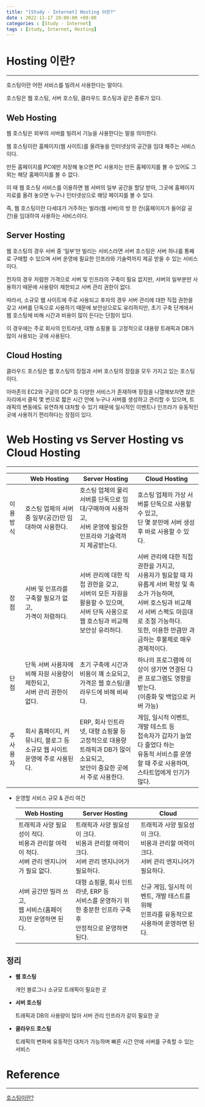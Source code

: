 ```yaml
---
title: "[Study - Internet] Hosting 이란?"
date : 2022-11-17 20:00:00 +09:00
categories : [Study - Internet]
tags : [study, Internet, Hosting]
---
```


# Hosting 이란?

---

호스팅이란 어떤 서비스를 빌려서 사용한다는 말이다.

호스팅은 웹 호스팅, 서버 호스팅, 클라우드 호스팅과 같은 종류가 있다.

## Web Hosting

웹 호스팅은 외부의 서버를 빌려서 기능을 사용한다는 말을 의미한다.

웹 호스팅이란 홈페이지(웹 사이트)를 올려놓을 인터넷상의 공간을 임대 해주는 서비스이다.

만든 홈페이지를 PC에만 저장해 놓으면 PC 사용자는 만든 홈페이지를 볼 수 있어도 그 외는 해당 홈페이지를 볼 수 없다.

이 때 웹 호스팅 서비스를 이용하면 웹 서버의 일부 공간을 할당 받아, 그곳에 홈페이지 자료를 올려 놓으면 누구나 인터넷상으로 해당 페이지를 볼 수 있다.

즉, 웹 호스팅이란 다세대가 거주하는 빌라(웹 서버)의 방 한 칸(홈페이지가 들어갈 공간)을 임대하여 사용하는 서비스이다.

## Server Hosting

웹 호스팅의 경우 서버 중 ‘일부’만 빌리는 서비스라면 서버 호스팅은 서버 하나를 통째로 구매할 수 있으며 서버 운영에 필요한 인프라와 기술력까지 제공 받을 수 있는 서비스이다.

전자의 경우 저렴한 가격으로 서버 및 인프라의 구축이 필요 없지만, 서버의 일부분만 사용하기 때문에 사용량이 제한되고 서버 관리 권한이 없다.

따라서, 소규모 웹 사이트에 주로 사용되고 후자의 경우 서버 관리에 대한 직접 권한을 갖고 서버를 단독으로 사용하기 때문에 보안상으로도 유리하지만, 초기 구축 단계에서 웹 호스팅에 비해 시간과 비용이 많이 든다는 단점이 있다.

이 경우에는 주로 회사의 인트라넷, 대형 쇼핑몰 등 고정적으로 대용량 트래픽과 DB가 많이 사용되는 곳에 사용된다.

## Cloud Hosting

클라우드 호스팅은 웹 호스팅의 장점과 서버 호스팅의 장점을 모두 가지고 있는 호스팅이다.

아마존의 EC2와 구글의 GCP 등 다양한 서비스가 존재하며 장점을 나열해보자면 앉은 자리에서 클릭 몇 번으로 짧은 시간 안에 누구나 서버를 생성하고 관리할 수 있으며, 트래픽의 변동에도 유연하게 대처할 수 있기 때문에 일시적인 이벤트나 인프라가 유동적인 곳에 사용하기 편리하다는 장점이 있다.

# Web Hosting vs Server Hosting vs Cloud Hosting

---

|  | Web Hosting | Server Hosting | Cloud Hosting |
| --- | --- | --- | --- |
| 이용 방식 | 호스팅 업체의 서버 중 일부(공간)만 임대하여 사용한다. | 호스팅 업체의 물리 서버를 단독으로 임대/구매하여 사용하고,<br> 서버 운영에 필요한 인프라와 기술력까지 제공받는다. | 호스팅 업체의 가상 서버를 단독으로 사용할 수 있고,<br> 단 몇 분만에 서버 생성 후 바로 사용할 수 있다. |
| 장점 | 서버 및 인프라를 구축할 필요가 없고,<br> 가격이 저렴하다. | 서버 관리에 대한 직접 권한을 갖고,<br> 서버의 모든 자원을 활용할 수 있으며,<br> 서버 단독 사용으로 웹 호스팅과 비교해 보안상 유리하다. | 서버 관리에 대한 직접 권한을 가지고,<br> 사용자가 필요할 때 자유롭게 서버 확장 및 축소가 가능하며,<br> 서버 호스팅과 비교해서 서버 스펙도 마음대로 조절 가능하다.<br> 또한, 이용한 만큼만 과금하는 후불제로 매우 경제적이다. |
| 단점 | 단독 서버 사용자에 비해 자원 사용량이 제한되고,<br> 서버 관리 권한이 없다. | 초기 구축에 시간과 비용이 꽤 소요되고,<br> 가격은 웹 호스팅/클라우드에 비해 비싸다. | 하나의 프로그램에 이상이 생기면 연결된 다른 프로그램도 영향을 받는다. <br>(이중화 및 백업으로 커버 가능) |
| 주 사용자 | 회사 홈페이지, 커뮤니티, 블로그 등 <br>소규모 웹 사이트 운영에 주로 사용된다. | ERP, 회사 인트라넷, 대형 쇼핑물 등 <br>고정적으로 대용량 트래픽과 DB가 많이 소요되고,<br> 보안이 중요한 곳에서 주로 사용한다. | 게임, 일시적 이벤트, 개발 테스트 등 <br>접속자가 갑자기 늘었다 줄었다 하는 <br>유동적 서비스를 운영할 때 주로 사용하며,<br> 스타트업에게 인기가 많다. |

- 운영할 서비스 규모 & 관리 여건
    

    | Web Hosting | Server Hosting | Cloud |
    | --- | --- | --- |
    | 트래픽과 사양 필요성이 적다.<br>비용과 관리할 여력이 적다.<br>서버 관리 엔지니어가 필요 없다. | 트래픽과 사양 필요성이 크다.<br>비용과 관리할 여력이 크다.<br>서버 관리 엔지니어가 필요하다. | 트래픽과 사양 필요성이 크다.<br>비용과 관리할 여력이 크다.<br>서버 관리 엔지니어가 필요하다. |
    | 서버 공간만 빌려 쓰고, <br>웹 서비스(홈페이지)만 운영하면 된다. | 대형 쇼핑몰, 회사 인트라넷, ERP 등 <br>서비스를 운영하기 위한 충분한 인프라 구축 후 <br>안정적으로 운영하면 된다. | 신규 게임, 일시적 이벤트, 개발 테스트를 위해 <br>인프라를 유동적으로 사용하여 운영하면 된다. |

## 정리

- **웹 호스팅**
    
    개인 블로그나 소규모 트래픽이 필요한 곳
    
- **서버 호스팅**
    
    트래픽과 DB의 사용량이 많아 서버 관리 인프라가 같이 필요한 곳
    
- **클라우드 호스팅**
    
    트래픽의 변화에 유동적인 대처가 가능하며 빠른 시간 안에 서버를 구축할 수 있는 서비스
    

# Reference

---

[호스팅이란?](https://velog.io/@dreamjh/%ED%98%B8%EC%8A%A4%ED%8C%85%EC%9D%B4%EB%9E%80)
